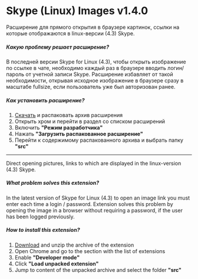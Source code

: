 # Skype (Linux) Images v1.4.0

Расширение для прямого открытия в браузере картинок, ссылки на которые отображаются в linux-версии (4.3) Skype.

##### Какую проблему решает расширение?

В последней версии Skype for Linux (4.3), чтобы открыть изображение по ссылке в чате, необходимо каждый раз в браузере
вводить логин/пароль от учетной записи Skype. Расширение избавляет от такой необходимости, открывая исходное изображение
в браузере сразу в масштабе fullsize, если пользователь уже был авторизован ранее.

##### Как установить расширение?

1. [Скачать](https://github.com/yura121/skype-linux-images/releases) и распаковать архив расширения
2. Открыть хром и перейти в раздел со списком расширений
3. Включить **"Режим разработчика"**
4. Нажать **"Загрузить распакованное расширение"**
5. Перейти к содержимому распакованного архива и выбрать папку **"src"**

---

Direct opening pictures, links to which are displayed in the linux-version (4.3) Skype.

##### What problem solves this extension?

In the latest version of Skype for Linux (4.3) to open an image link you must enter each time a login / password.
Extension solves this problem by opening the image in a browser without requiring a password, if the user has been
logged previously.

##### How to install this extension?

1. [Download](https://github.com/yura121/skype-linux-images/releases) and unzip the archive of the extension
2. Open Chrome and go to the section with the list of extensions
3. Enable **"Developer mode"**
4. Click **"Load unpacked extension"**
5. Jump to content of the unpacked archive and select the folder **"src"**

